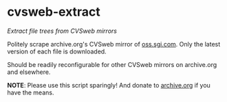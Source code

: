 # cvsweb-extract
_Extract file trees from CVSweb mirrors_

Politely scrape archive.org's CVSweb mirror of [oss.sgi.com](https://web.archive.org/web/20171010114930/http://oss.sgi.com/cgi-bin/cvsweb.cgi/#dirlist).  Only the latest version of each file is downloaded.

Should be readily reconfigurable for other CVSweb mirrors on archive.org and elsewhere.

**NOTE**: Please use this script sparingly! And donate to [archive.org](https://archive.org/donate?origin=iawww-TopNavDonateButton) if you have the means.
